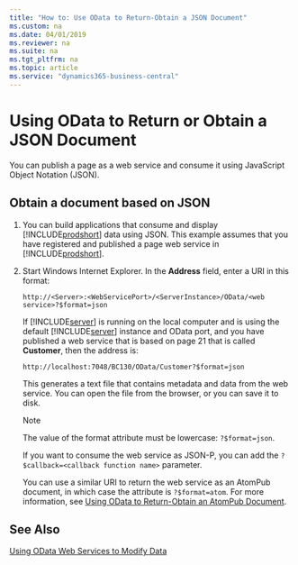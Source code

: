 ```yaml
---
title: "How to: Use OData to Return-Obtain a JSON Document"
ms.custom: na
ms.date: 04/01/2019
ms.reviewer: na
ms.suite: na
ms.tgt_pltfrm: na
ms.topic: article
ms.service: "dynamics365-business-central"
---
```

# Using OData to Return or Obtain a JSON Document
You can publish a page as a web service and consume it using JavaScript Object Notation \(JSON\).  
  
## Obtain a document based on JSON  
  
1.  You can build applications that consume and display [!INCLUDE[prodshort](../developer/includes/prodshort.md)] data using JSON. This example assumes that you have registered and published a page web service in [!INCLUDE[prodshort](../developer/includes/prodshort.md)].
  
2.  Start Windows Internet Explorer. In the **Address** field, enter a URI in this format:  
  
    ```  
    http://<Server>:<WebServicePort>/<ServerInstance>/OData/<web service>?$format=json  
    ```  
  
    If [!INCLUDE[server](../developer/includes/server.md)] is running on the local computer and is using the default [!INCLUDE[server](../developer/includes/server.md)] instance and OData port, and you have published a web service that is based on page 21 that is called **Customer**, then the address is:  
  
    ```  
    http://localhost:7048/BC130/OData/Customer?$format=json  
    ```  
  
     This generates a text file that contains metadata and data from the web service. You can open the file from the browser, or you can save it to disk.  
  
    > [!NOTE]  
    >  The value of the format attribute must be lowercase: `?$format=json`.  
  
     If you want to consume the web service as JSON-P, you can add the `?$callback=<callback function name>` parameter.  
  
     You can use a similar URI to return the web service as an AtomPub document, in which case the attribute is `?$format=atom`. For more information, see [Using OData to Return-Obtain an AtomPub Document](Return-Obtain-an-AtomPub-Document.md).  
  
## See Also  
 [Using OData Web Services to Modify Data](use-odata-to-modify-data.md)